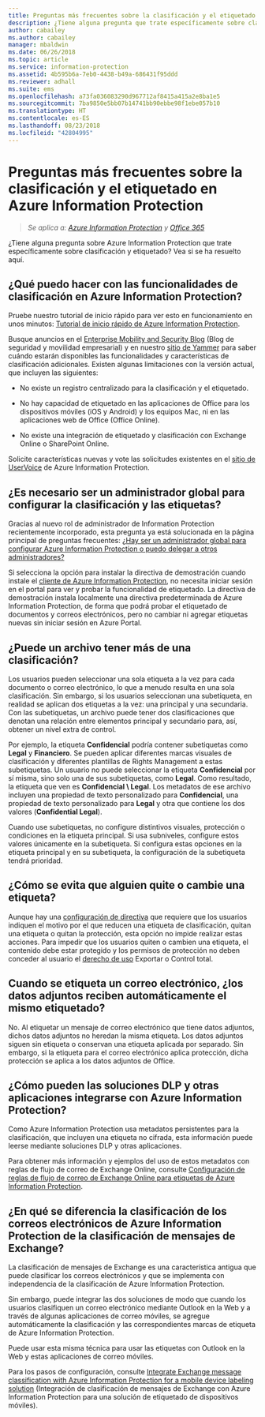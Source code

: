 ```yaml
---
title: Preguntas más frecuentes sobre la clasificación y el etiquetado - AIP
description: ¿Tiene alguna pregunta que trate específicamente sobre clasificación y etiquetado con Azure Information Protection? Vea si se ha resuelto aquí.
author: cabailey
ms.author: cabailey
manager: mbaldwin
ms.date: 06/26/2018
ms.topic: article
ms.service: information-protection
ms.assetid: 4b595b6a-7eb0-4438-b49a-686431f95ddd
ms.reviewer: adhall
ms.suite: ems
ms.openlocfilehash: a73fa036083290d967712af8415a415a2e8ba1e5
ms.sourcegitcommit: 7ba9850e5bb07b14741bb90ebbe98f1ebe057b10
ms.translationtype: HT
ms.contentlocale: es-ES
ms.lasthandoff: 08/23/2018
ms.locfileid: "42804995"
---
```

# <a name="frequently-asked-questions-about-classification-and-labeling-in-azure-information-protection"></a>Preguntas más frecuentes sobre la clasificación y el etiquetado en Azure Information Protection

>*Se aplica a: [Azure Information Protection](https://azure.microsoft.com/pricing/details/information-protection) y [Office 365](http://download.microsoft.com/download/E/C/F/ECF42E71-4EC0-48FF-AA00-577AC14D5B5C/Azure_Information_Protection_licensing_datasheet_EN-US.pdf)*

¿Tiene alguna pregunta sobre Azure Information Protection que trate específicamente sobre clasificación y etiquetado?  Vea si se ha resuelto aquí. 

## <a name="what-can-i-do-with-the-classification-capabilities-in-azure-information-protection"></a>¿Qué puedo hacer con las funcionalidades de clasificación en Azure Information Protection?

Pruebe nuestro tutorial de inicio rápido para ver esto en funcionamiento en unos minutos: [Tutorial de inicio rápido de Azure Information Protection](infoprotect-quick-start-tutorial.md).

Busque anuncios en el [Enterprise Mobility and Security Blog](https://cloudblogs.microsoft.com/enterprisemobility/?product=azure-information-protection) (Blog de seguridad y movilidad empresarial) y en nuestro [sitio de Yammer](https://www.yammer.com/askipteam/#/threads/inGroup?type=in_group&feedId=8652489&view=all) para saber cuándo estarán disponibles las funcionalidades y características de clasificación adicionales. Existen algunas limitaciones con la versión actual, que incluyen las siguientes:

- No existe un registro centralizado para la clasificación y el etiquetado.

- No hay capacidad de etiquetado en las aplicaciones de Office para los dispositivos móviles (iOS y Android) y los equipos Mac, ni en las aplicaciones web de Office (Office Online).

- No existe una integración de etiquetado y clasificación con Exchange Online o SharePoint Online.

Solicite características nuevas y vote las solicitudes existentes en el [sitio de UserVoice](https://msip.uservoice.com/) de Azure Information Protection.

## <a name="do-i-need-to-be-a-global-admin-to-configure-classification-and-labels"></a>¿Es necesario ser un administrador global para configurar la clasificación y las etiquetas?

Gracias al nuevo rol de administrador de Information Protection recientemente incorporado, esta pregunta ya está solucionada en la página principal de preguntas frecuentes: [¿Hay ser un administrador global para configurar Azure Information Protection o puedo delegar a otros administradores?](faqs.md#do-you-need-to-be-a-global-admin-to-configure-azure-information-protection-or-can-i-delegate-to-other-administrators)

Si selecciona la opción para instalar la directiva de demostración cuando instale el [cliente de Azure Information Protection](https://www.microsoft.com/en-us/download/details.aspx?id=53018), no necesita iniciar sesión en el portal para ver y probar la funcionalidad de etiquetado. La directiva de demostración instala localmente una directiva predeterminada de Azure Information Protection, de forma que podrá probar el etiquetado de documentos y correos electrónicos, pero no cambiar ni agregar etiquetas nuevas sin iniciar sesión en Azure Portal. 

## <a name="can-a-file-have-more-than-one-classification"></a>¿Puede un archivo tener más de una clasificación?

Los usuarios pueden seleccionar una sola etiqueta a la vez para cada documento o correo electrónico, lo que a menudo resulta en una sola clasificación. Sin embargo, si los usuarios seleccionan una subetiqueta, en realidad se aplican dos etiquetas a la vez: una principal y una secundaria. Con las subetiquetas, un archivo puede tener dos clasificaciones que denotan una relación entre elementos principal y secundario para, así, obtener un nivel extra de control.

Por ejemplo, la etiqueta **Confidencial** podría contener subetiquetas como **Legal** y **Financiero**. Se pueden aplicar diferentes marcas visuales de clasificación y diferentes plantillas de Rights Management a estas subetiquetas. Un usuario no puede seleccionar la etiqueta **Confidencial** por sí misma, sino solo una de sus subetiquetas, como **Legal**. Como resultado, la etiqueta que ven es **Confidencial \ Legal**. Los metadatos de ese archivo incluyen una propiedad de texto personalizado para **Confidencial**, una propiedad de texto personalizado para **Legal** y otra que contiene los dos valores (**Confidential Legal**). 

Cuando use subetiquetas, no configure distintivos visuales, protección o condiciones en la etiqueta principal. Si usa subniveles, configure estos valores únicamente en la subetiqueta. Si configura estas opciones en la etiqueta principal y en su subetiqueta, la configuración de la subetiqueta tendrá prioridad.

## <a name="how-do-i-prevent-somebody-from-removing-or-changing-a-label"></a>¿Cómo se evita que alguien quite o cambie una etiqueta?

Aunque hay una [configuración de directiva](configure-policy-settings.md) que requiere que los usuarios indiquen el motivo por el que reducen una etiqueta de clasificación, quitan una etiqueta o quitan la protección, esta opción no impide realizar estas acciones. Para impedir que los usuarios quiten o cambien una etiqueta, el contenido debe estar protegido y los permisos de protección no deben conceder al usuario el [derecho de uso](configure-usage-rights.md) Exportar o Control total. 

## <a name="when-an-email-is-labeled-do-any-attachments-automatically-get-the-same-labeling"></a>Cuando se etiqueta un correo electrónico, ¿los datos adjuntos reciben automáticamente el mismo etiquetado?

No. Al etiquetar un mensaje de correo electrónico que tiene datos adjuntos, dichos datos adjuntos no heredan la misma etiqueta. Los datos adjuntos siguen sin etiqueta o conservan una etiqueta aplicada por separado. Sin embargo, si la etiqueta para el correo electrónico aplica protección, dicha protección se aplica a los datos adjuntos de Office.

## <a name="how-can-dlp-solutions-and-other-applications-integrate-with-azure-information-protection"></a>¿Cómo pueden las soluciones DLP y otras aplicaciones integrarse con Azure Information Protection?

Como Azure Information Protection usa metadatos persistentes para la clasificación, que incluyen una etiqueta no cifrada, esta información puede leerse mediante soluciones DLP y otras aplicaciones. 

Para obtener más información y ejemplos del uso de estos metadatos con reglas de flujo de correo de Exchange Online, consulte [Configuración de reglas de flujo de correo de Exchange Online para etiquetas de Azure Information Protection](configure-exo-rules.md).

## <a name="how-is-azure-information-protection-classification-for-emails-different-from-exchange-message-classification"></a>¿En qué se diferencia la clasificación de los correos electrónicos de Azure Information Protection de la clasificación de mensajes de Exchange?

La clasificación de mensajes de Exchange es una característica antigua que puede clasificar los correos electrónicos y que se implementa con independencia de la clasificación de Azure Information Protection. 

Sin embargo, puede integrar las dos soluciones de modo que cuando los usuarios clasifiquen un correo electrónico mediante Outlook en la Web y a través de algunas aplicaciones de correo móviles, se agregue automáticamente la clasificación y las correspondientes marcas de etiqueta de Azure Information Protection. 

Puede usar esta misma técnica para usar las etiquetas con Outlook en la Web y estas aplicaciones de correo móviles.

Para los pasos de configuración, consulte [Integrate Exchange message classification with Azure Information Protection for a mobile device labeling solution](./rms-client/client-admin-guide-customizations.md#integration-with-exchange-message-classification-for-a-mobile-device-labeling-solution) (Integración de clasificación de mensajes de Exchange con Azure Information Protection para una solución de etiquetado de dispositivos móviles). 



